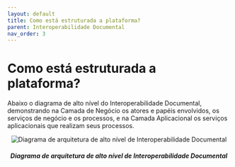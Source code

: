 ```yaml
---
layout: default
title: Como está estruturada a plataforma?
parent: Interoperabilidade Documental
nav_order: 3
---
```

# Como está estruturada a plataforma?

Abaixo o diagrama de alto nível do Interoperabilidade Documental, demonstrando na Camada de Negócio os atores e papéis envolvidos, os serviços de negócio e os processos, e na Camada Aplicacional os serviços aplicacionais que realizam seus processos.

<div align="center">
  <img src="../../../assets/images/inter%20doc%20novo%20(1).png" alt="Diagrama de arquitetura de alto nível de Interoperabilidade Documental">
  <h5>Diagrama de arquitetura de alto nível de Interoperabilidade Documental</h5>
</div>
<br>



